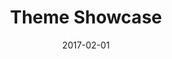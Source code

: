 ---
title: Theme Showcase
linktitle: Theme Showcase
description: Hugo has an ever-growing selection of community-developed themes for you to use in your Hugo site completely free. The Theme Showcase is a separate, Hugo-driven website.
sitelink: "http://themes.gohugo.io/"
date: 2017-02-01
publishdate: 2017-02-01
lastmod: 2017-02-01
categories: [themes]
tags: [themes, showcase]
menu:
  docs:
    parent: "themes"
    weight: 40
weight: 40
sections_weight: 40
draft: false
aliases: []
toc: false
---